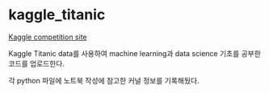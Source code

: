 # kaggle_titanic

[Kaggle competition site](https://www.kaggle.com/competitions/titanic)

Kaggle Titanic data를 사용하여 machine learning과 data science 기초를 공부한 코드를 업로드한다.

각 python 파일에 노트북 작성에 참고한 커널 정보를 기록해뒀다.
